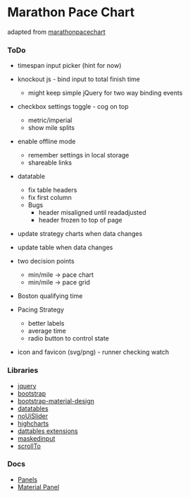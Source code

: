 # Marathon Pace Chart
adapted from [marathonpacechart](http://marathonpacechart.com/)

### ToDo
* timespan input picker (hint for now)
* knockout js - bind input to total finish time
  * might keep simple jQuery for two way binding events
* checkbox settings toggle - cog on top
  * metric/imperial
  * show mile splits


* enable offline mode
  * remember settings in local storage
  * shareable links

* datatable
  * fix table headers
  * fix first column
  * Bugs
    * header misaligned until readadjusted
    * header frozen to top of page

* update strategy charts when data changes
* update table when data changes

* two decision points
  * min/mile -> pace chart
  * min/mile -> pace grid

* Boston qualifying time

* Pacing Strategy
  * better labels
  * average time
  * radio button to control state
  
* icon and favicon (svg/png) - runner checking watch


### Libraries
* [jquery](https://cdnjs.com/libraries/jquery/2.2.4)
* [bootstrap](https://cdnjs.com/libraries/twitter-bootstrap/3.3.7)
* [bootstrap-material-design](https://cdnjs.com/libraries/bootstrap-material-design/0.5.10)
* [datatables](https://cdnjs.com/libraries/datatables/1.10.15)
* [noUiSlider](https://cdnjs.com/libraries/noUiSlider/9.2.0)
* [highcharts](https://cdnjs.com/libraries/highcharts/5.0.11)
* [dattables extensions](https://cdn.datatables.net/)
* [maskedinput](https://cdnjs.com/libraries/jquery.maskedinput/1.4.1)
* [scrollTo](https://cdnjs.com/libraries/jquery-scrollTo/2.1.2)


### Docs
* [Panels](http://getbootstrap.com/components/#panels)
* [Material Panel](http://fezvrasta.github.io/bootstrap-material-design/bootstrap-elements.html#container)